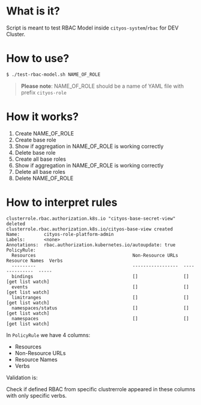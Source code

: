 # What is it?

Script is meant to test RBAC Model inside `cityos-system`/`rbac` for DEV Cluster.

# How to use?

```bash
$ ./test-rbac-model.sh NAME_OF_ROLE
```

> **Please note**: NAME_OF_ROLE should be a name of YAML file with prefix `cityos-role`

# How it works?

1. Create NAME_OF_ROLE
2. Create base role
3. Show if aggregation in NAME_OF_ROLE is working correctly
3. Delete base role
4. Create all base roles
5. Show if aggregation in NAME_OF_ROLE is working correctly
6. Delete all base roles
7. Delete NAME_OF_ROLE


# How to interpret rules

```
clusterrole.rbac.authorization.k8s.io "cityos-base-secret-view" deleted
clusterrole.rbac.authorization.k8s.io/cityos-base-view created
Name:         cityos-role-platform-admin
Labels:       <none>
Annotations:  rbac.authorization.kubernetes.io/autoupdate: true
PolicyRule:
  Resources                                    Non-Resource URLs  Resource Names  Verbs
  ---------                                    -----------------  --------------  -----
  bindings                                     []                 []              [get list watch]
  events                                       []                 []              [get list watch]
  limitranges                                  []                 []              [get list watch]
  namespaces/status                            []                 []              [get list watch]
  namespaces                                   []                 []              [get list watch]
  ```

In `PolicyRule` we have 4 columns:
- Resources
- Non-Resource URLs
- Resource Names
- Verbs

Validation is:

Check if defined RBAC from specific clustrerrole appeared in these columns with only specific verbs.